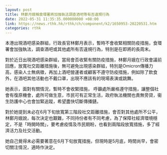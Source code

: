 ```yaml
---
layout: post
title: 林鄭月娥稱食環署將加強執法調查酒吧等有否違規行為
date: 2022-05-31 11:35:35.000000000 +08:00
link: https://news.rthk.hk/rthk/ch/component/k2/1650953-20220531.htm
categories: rthk
---
```


本港出現酒吧感染群組，行政長官林鄭月表示，暫時不會收緊相關防疫措施，食環署會加強執法，調查酒吧或其他處所有否違規行為，特別是在即將的長周末。

對於近日出現酒吧感染群組，當局會否收緊有關防疫措施，林鄭月娥在行政會議前回應，放寬社交距離措施後，無可避免出現感染群組，特別是Omicron傳播力高，感染人士無病徵，再加上酒吧營運者或顧客不遵守防疫措施，例如除了飲食外，在酒吧其他活動也不戴口罩，出現不應該有的現場表演或跳舞。

她表示，面對有關情況，暫時不會收緊措施， 呼籲處所嚴格遵守措施，讓整個社會有復原機會，處所可做生意，市民可有正常生活，政府執法機關也責無旁貸，衞生防護中心也會加緊追蹤，希望盡快切斷傳播鏈。

對於她提到未必在6月下旬放寬第三階段社交距離措施，會否對其他處所不公平，林鄭月娥說，每次決定也艱難，不同持份者有不同考慮，為了保障社經濟環境穩定，不是「時開時關」，要考慮疫情及市民期盼，也看到兩階段放寬措施，多了經濟活力及社交活動。

她自己覺得未必需要著意在6月下旬放寬措施，但現時是5月底，時間尚早，會密切關注情況，適時作決定。
